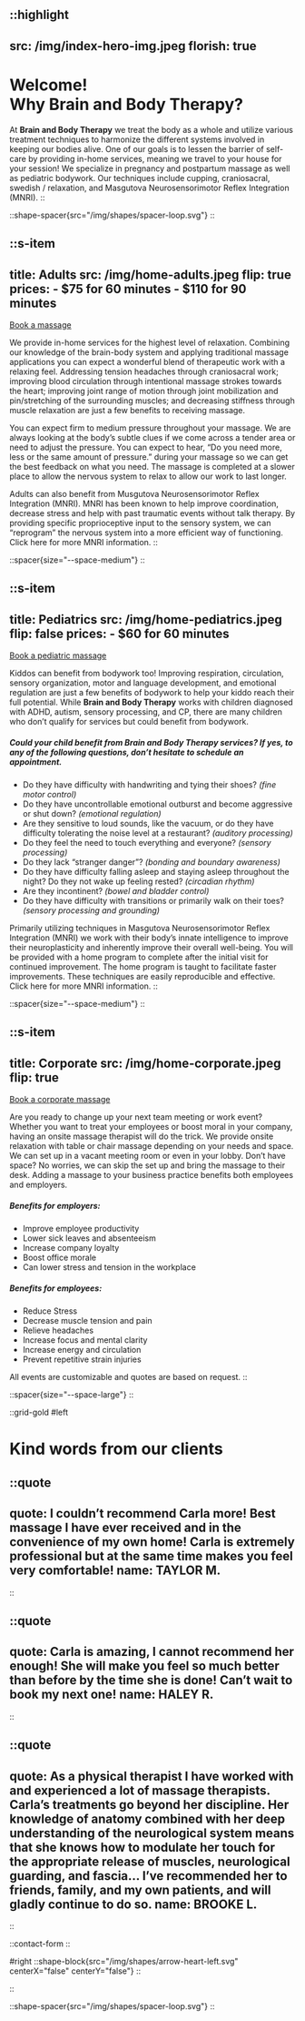 ::highlight
---
src: /img/index-hero-img.jpeg
florish: true
---
# <span class="bright">Welcome!</span><br />Why Brain and Body Therapy?

At **Brain and Body Therapy** we treat the body as a whole and utilize various treatment techniques to harmonize the different systems involved in keeping our bodies alive. One of our goals is to lessen the barrier of self-care by providing in-home services, meaning we travel to your house for your session! We specialize in pregnancy and postpartum massage as well as pediatric bodywork. Our techniques include cupping, craniosacral, swedish / relaxation, and Masgutova Neurosensorimotor Reflex Integration (MNRI).
::

::shape-spacer{src="/img/shapes/spacer-loop.svg"}
::

::s-item
---
title: Adults
src: /img/home-adults.jpeg
flip: true
prices:
    - $75 for 60 minutes
    - $110 for 90 minutes
---
[Book a massage](/#)

We provide in-home services for the highest level of relaxation. Combining our knowledge of the brain-body system and applying traditional massage applications you can expect a wonderful blend of therapeutic work with a relaxing feel. Addressing tension headaches through craniosacral work; improving blood circulation through intentional massage strokes towards the heart; improving joint range of motion through joint mobilization and pin/stretching of the surrounding muscles; and decreasing stiffness through muscle relaxation are just a few benefits to receiving massage. 

You can expect firm to medium pressure throughout your massage. We are always looking at the body’s subtle clues if we come across a tender area or need to adjust the pressure. You can expect to hear, “Do you need more, less or the same amount of pressure.” during your massage so we can get the best feedback on what you need. The massage is completed at a slower place to allow the nervous system to relax to allow our work to last longer. 

Adults can also benefit from Musgutova Neurosensorimotor Reflex Integration (MNRI). MNRI has been known to help improve coordination, decrease stress and help with past traumatic events without talk therapy. By providing specific proprioceptive input to the sensory system, we can “reprogram” the nervous system into a more efficient way of functioning. Click here for more MNRI information. 
::

::spacer{size="--space-medium"}
::

::s-item
---
title: Pediatrics
src: /img/home-pediatrics.jpeg
flip: false
prices:
    - $60 for 60 minutes
---
[Book a pediatric massage](/#)

Kiddos can benefit from bodywork too! Improving respiration, circulation, sensory organization, motor and language development, and emotional regulation are just a few benefits of bodywork to help your kiddo reach their full potential. While **Brain and Body Therapy** works with children diagnosed with ADHD, autism, sensory processing, and CP, there are many children who don’t qualify for services but could benefit from bodywork. 

##### Could your child benefit from Brain and Body Therapy services? If yes, to any of the following questions, don’t hesitate to schedule an appointment. 

- Do they have difficulty with handwriting and tying their shoes? _(fine motor control)_
- Do they have uncontrollable emotional outburst and become aggressive or shut down? _(emotional regulation)_
- Are they sensitive to loud sounds, like the vacuum, or do they have difficulty tolerating the noise level at a restaurant? _(auditory processing)_
- Do they feel the need to touch everything and everyone? _(sensory processing)_
- Do they lack “stranger danger”? _(bonding and boundary awareness)_
- Do they have difficulty falling asleep and staying asleep throughout the night? Do they not wake up feeling rested? _(circadian rhythm)_
- Are they incontinent? _(bowel and bladder control)_
- Do they have difficulty with transitions or primarily walk on their toes? _(sensory processing and grounding)_

Primarily utilizing techniques in Masgutova Neurosensorimotor Reflex Integration (MNRI) we work with their body’s innate intelligence to improve their neuroplasticity and inherently improve their overall well-being. You will be provided with a home program to complete after the initial visit for continued improvement. The home program is taught to facilitate faster improvements. These techniques are easily reproducible and effective. Click here for more MNRI information.
::

::spacer{size="--space-medium"}
::

::s-item
---
title: Corporate
src: /img/home-corporate.jpeg
flip: true
---
[Book a corporate massage](/#)

Are you ready to change up your next team meeting or work event? Whether you want to treat your employees or boost moral in your company, having an onsite massage therapist will do the trick. We provide onsite relaxation with table or chair massage depending on your needs and space. We can set up in a vacant meeting room or even in your lobby. Don’t have space? No worries, we can skip the set up and bring the massage to their desk. Adding a massage to your business practice benefits both employees and employers.

##### Benefits for employers: 

- Improve employee productivity
- Lower sick leaves and absenteeism
- Increase company loyalty
- Boost office morale
- Can lower stress and tension in the workplace

##### Benefits for employees:

- Reduce Stress
- Decrease muscle tension and pain
- Relieve headaches
- Increase focus and mental clarity
- Increase energy and circulation
- Prevent repetitive strain injuries

All events are customizable and quotes are based on request.
::

::spacer{size="--space-large"}
::

::grid-gold
#left
# Kind words from our clients

::quote
---
quote: I couldn’t recommend Carla more! Best massage I have ever received and in the convenience of my own home! Carla is extremely professional but at the same time makes you feel very comfortable!
name: TAYLOR M.
---
::

::quote
---
quote: Carla is amazing, I cannot recommend her enough! She will make you feel so much better than before by the time she is done! Can’t wait to book my next one!
name: HALEY R.
---
::

::quote
---
quote: As a physical therapist I have worked with and experienced a lot of massage therapists. Carla’s treatments go beyond her discipline. Her knowledge of anatomy combined with her deep understanding of the neurological system means that she knows how to modulate her touch for the appropriate release of muscles, neurological guarding, and fascia... I’ve recommended her to friends, family, and my own patients, and will gladly continue to do so.
name: BROOKE L.
---
::

::contact-form
::

#right
::shape-block{src="/img/shapes/arrow-heart-left.svg" centerX="false" centerY="false"}
::


::

::shape-spacer{src="/img/shapes/spacer-loop.svg"}
::